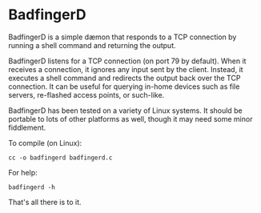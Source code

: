 # BadfingerD

BadfingerD is a simple dæmon that responds to a TCP connection by
running a shell command and returning the output.

BadfingerD listens for a TCP connection (on port 79 by default).  When
it receives a connection, it ignores any input sent by the client.
Instead, it executes a shell command and redirects the output back over
the TCP connection.  It can be useful for querying in-home devices such
as file servers, re-flashed access points, or such-like.

BadfingerD has been tested on a variety of Linux systems.  It should be
portable to lots of other platforms as well, though it may need some
minor fiddlement.

To compile (on Linux):
```
cc -o badfingerd badfingerd.c
```
For help:
```
badfingerd -h
```

That's all there is to it.
